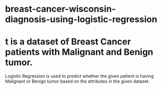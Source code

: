 # breast-cancer-wisconsin-diagnosis-using-logistic-regression
# t is a dataset of Breast Cancer patients with Malignant and Benign tumor. 
Logistic Regression is used to predict whether the given patient is having Malignant or Benign tumor based on the attributes in the given dataset. 
